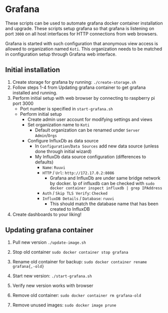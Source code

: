 # Grafana

These scripts can be used to automate grafana docker container installation and
upgrade. These scripts setup grafana so that grafana is listening on port `3000`
on all host interfaces for HTTP connections from web browsers.

Grafana is started with such configuration that anonymous view access is allowed
to organization named `Koti`. This organization needs to be matched in
configuration setup through Grafana web interface.

## Initial installation

1. Create storage for grafana by running: `./create-storage.sh`
2. Follow steps 1-4 from Updating grafana container to get grafana installed and
   running.
3. Perform initial setup with web browser by connecting to raspberry pi port
   3000
    - Port number is specified in `start-grafana.sh`
    - Perform initial setup
        - Create admin user account for modifying settings and views
        - Set organization name to `Koti`
            - Default organization can be renamed under `Server Admin`/`Orgs`
        - Configure InfluxDb as data source
            - In `Configuration`/`Data Sources` add new data source (unless done
              through initial wizard)
            - My InfluxDb data source configuration (differences to defaults)
                - `Name`: `Ruuvi`
                - `HTTP` / `Url`: `http://172.17.0.2:8086`
                    - Grafana and InfluxDb are under same bridge network by
                      docker. Ip of influxdb can be checked with
                      `sudo docker container inspect influxdb | grep IPAddress`
                - `Auth` / `Skip TLS Verify`: `Checked`
                - `InfluxDB Details` / `Database`: `ruuvi`
                    - This should match the database name that has been created
                      to InfluxDB
4. Create dashboards to your liking!

## Updating grafana container

1. Pull new version `./update-image.sh`
2. Stop old container `sudo docker container stop grafana`
3. Rename old container for backup:
   `sudo docker container rename grafana{,-old}`
4. Start new version: `./start-grafana.sh`

5. Verify new version works with browser

6. Remove old container: `sudo docker container rm grafana-old`
7. Remove unused images: `sudo docker image prune`
